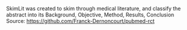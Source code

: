 SkimLit was created to skim through medical literature, and classify the abstract into its Background, Objective, Method, Results, Conclusion
Source: https://github.com/Franck-Dernoncourt/pubmed-rct
